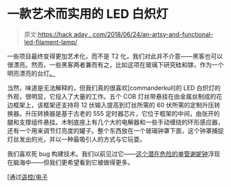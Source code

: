 # 一款艺术而实用的 LED 白炽灯

> 原文:[https://hack aday . com/2018/06/24/an-artsy-and-functional-led-filament-lamp/](https://hackaday.com/2018/06/24/an-artsy-and-functional-led-filament-lamp/)

一些项目最终变得更加艺术化，而不是 T2 化，我们对此并不介意——黑客也可以很漂亮。然而，一些黑客两者兼而有之，比如这项在玻璃下研究硅和镓，作为一个明亮漂亮的台灯[。](https://imgur.com/a/gutgh3M)

当然，味道是无法解释的，但我们真的很喜欢[commanderkull]的 LED 白炽灯的外观，很明显，它投入了大量的工作。五个 COB 灯丝带悬挂在由金属丝制成的花边框架上，该框架还支持将 12 伏输入提高到灯丝所需的 60 伏所需的定制升压转换器。升压转换器是基于古老的 555 定时器芯片，它位于框架的中间，由张开的腿和支撑组件悬挂。木制底座上有几个大的电解器和一些手动缠绕的环形感应器，还有一个用来调节灯亮度的罐子。整个东西放在一个玻璃钟罩下面，这个钟罩捕捉灯丝发出的光，并以一种最吸引人的方式与它玩耍。

我们喜欢死 bug 构建技术。我们以前见过它——[这个潜在危险的单管谢妮钟](https://hackaday.com/2017/01/17/sculptural-nixie-clock-has-shockingly-exposed-design/)浮现在脑海中——但我们更希望看到它被做得更多。

[通过[遥控/电子](https://www.reddit.com/r/electronics/comments/8sgy83/i_made_an_led_filament_lamp_with_a_555_timer/)